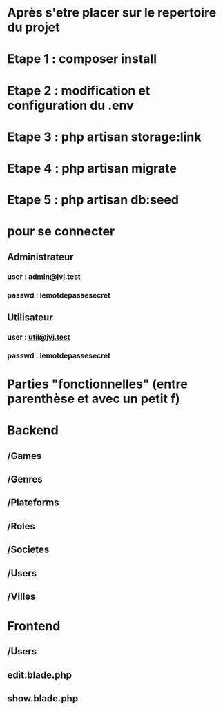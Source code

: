 # Après s'etre placer sur le repertoire du projet
# Etape 1 : composer install
# Etape 2 : modification et configuration du .env 
# Etape 3 : php artisan storage:link
# Etape 4 : php artisan migrate
# Etape 5 : php artisan db:seed

# pour se connecter
## Administrateur
### user : admin@jvj.test
### passwd : lemotdepassesecret

## Utilisateur
### user : util@jvj.test
### passwd : lemotdepassesecret

# Parties "fonctionnelles" (entre parenthèse et avec un petit f)
# Backend
##   /Games
##   /Genres
##   /Plateforms
##   /Roles
##   /Societes
##   /Users
##   /Villes
# Frontend
##  /Users
##      edit.blade.php
##      show.blade.php
